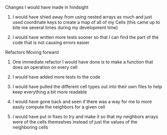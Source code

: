 Changes I would have made in hindsight

1. I would have shied away from using nested arrays as much and just used coordinate keys to create a map of all of my Cells (this came up to bite me several times during my development time)

2. I would have written more tests sooner so that I can find the part of the code that is not causing errors easier

Refactors Moving forward

1. One immediate refactor I would have done is to make a function that does an operation on every cell

2. I would have added more tests to the code

3. I would have pulled the different cell types out into their own files to help keep everything a bit more readable

4. I would have gone back and seen if there was a way for me to more easily compute the neighbors for a given cell

5. I would have put in fixes to try and make it so that my neighbors arrays were of the cells themselves instead of just the values of the neighboring cells
